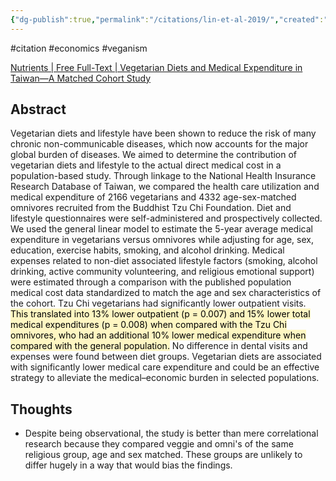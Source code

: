 ```yaml
---
{"dg-publish":true,"permalink":"/citations/lin-et-al-2019/","created":"2025-10-23T17:42:44.497+01:00","updated":"2025-10-23T18:06:08.782+01:00"}
---
```


#citation #economics #veganism 

[Nutrients | Free Full-Text | Vegetarian Diets and Medical Expenditure in Taiwan—A Matched Cohort Study](https://www.mdpi.com/2072-6643/11/11/2688)

## Abstract
Vegetarian diets and lifestyle have been shown to reduce the risk of many chronic non-communicable diseases, which now accounts for the major global burden of diseases. We aimed to determine the contribution of vegetarian diets and lifestyle to the actual direct medical cost in a population-based study. Through linkage to the National Health Insurance Research Database of Taiwan, we compared the health care utilization and medical expenditure of 2166 vegetarians and 4332 age-sex-matched omnivores recruited from the Buddhist Tzu Chi Foundation. Diet and lifestyle questionnaires were self-administered and prospectively collected. We used the general linear model to estimate the 5-year average medical expenditure in vegetarians versus omnivores while adjusting for age, sex, education, exercise habits, smoking, and alcohol drinking. Medical expenses related to non-diet associated lifestyle factors (smoking, alcohol drinking, active community volunteering, and religious emotional support) were estimated through a comparison with the published population medical cost data standardized to match the age and sex characteristics of the cohort. Tzu Chi vegetarians had significantly lower outpatient visits. <mark style="background: #FFF3A3A6;">This translated into 13% lower outpatient (p = 0.007) and 15% lower total medical expenditures (p = 0.008) when compared with the Tzu Chi omnivores, who had an additional 10% lower medical expenditure when compared with the general population.</mark> No difference in dental visits and expenses were found between diet groups. Vegetarian diets are associated with significantly lower medical care expenditure and could be an effective strategy to alleviate the medical–economic burden in selected populations.

## Thoughts
- Despite being observational, the study is better than mere correlational research because they compared veggie and omni's of the same religious group, age and sex matched. These groups are unlikely to differ hugely in a way that would bias the findings.